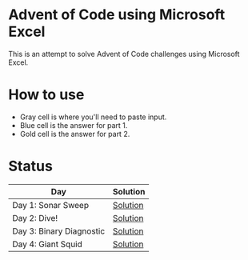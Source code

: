 # Advent of Code using Microsoft Excel
This is an attempt to solve Advent of Code challenges using Microsoft Excel.

# How to use
- Gray cell is where you'll need to paste input.
- Blue cell is the answer for part 1.
- Gold cell is the answer for part 2.

# Status
|Day|Solution|
|-|-|
|Day 1: Sonar Sweep|[Solution](Day1.xlsx)|
|Day 2: Dive!|[Solution](Day2.xlsx)|
|Day 3: Binary Diagnostic|[Solution](Day3.xlsx)|
|Day 4: Giant Squid|[Solution](Day4.xlsx)|
